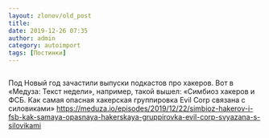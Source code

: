 ```yaml
---
layout: zlonov/old_post
title: 
date: 2019-12-26 07:35
author: admin
category: autoimport
tags: [Постинки]
---
```

<!-- wp:image {"id":73695, "align": "center"} -->
<div class="wp-block-image"><figure class="aligncenter"><img src="/assets/uploads/1000ba78-4d17-3b37-bf8b-0a844fc71c6d-scaled.jpg" alt="" class="wp-image-73695" /></figure></div>
<!-- /wp:image -->


Под Новый год зачастили выпуски подкастов про хакеров. Вот в «Медуза: Текст недели», например, такой вышел: «Симбиоз хакеров и ФСБ. Как самая опасная хакерская группировка Evil Corp связана с силовиками» <a href="https://meduza.io/episodes/2019/12/22/simbioz-hakerov-i-fsb-kak-samaya-opasnaya-hakerskaya-gruppirovka-evil-corp-svyazana-s-silovikami">https://meduza.io/episodes/2019/12/22/simbioz-hakerov-i-fsb-kak-samaya-opasnaya-hakerskaya-gruppirovka-evil-corp-svyazana-s-silovikami</a>

